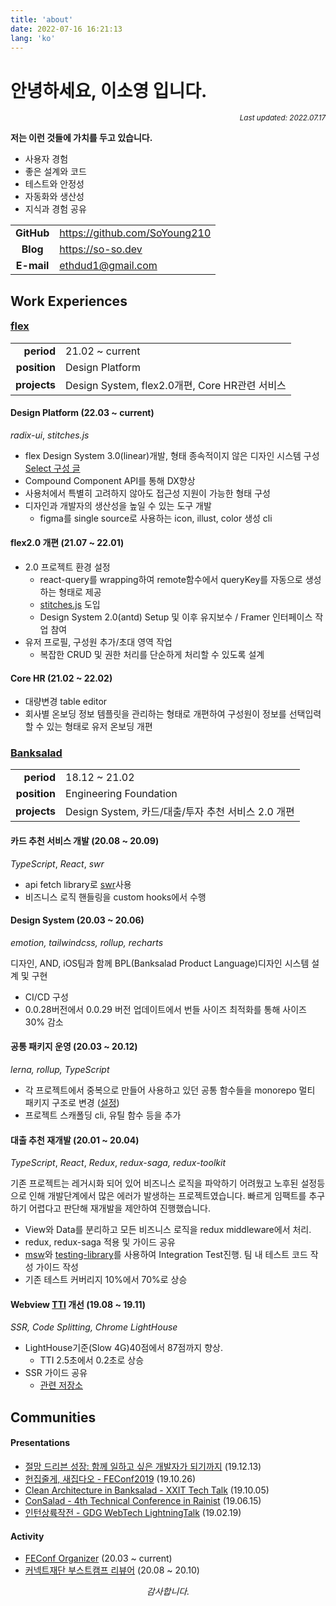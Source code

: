 ```yaml
---
title: 'about'
date: 2022-07-16 16:21:13
lang: 'ko'
---
```


<h1 class='title'>
안녕하세요, 이소영 입니다.
</h1>

<div align="right"><sub><i>Last updated: 2022.07.17</i></sub></div>

**저는 이런 것들에 가치를 두고 있습니다.**

- 사용자 경험
- 좋은 설계와 코드
- 테스트와 안정성
- 자동화와 생산성
- 지식과 경험 공유

|            |                              |
| :--------: | ---------------------------- |
| **GitHub** | <https://github.com/SoYoung210> |
| **Blog** | <https://so-so.dev> |
| **E-mail** | ethdud1@gmail.com            |


<h2>
<span class='highlight'>Work Experiences</span>
</h2>

<h3 class='no-border' style='margin-top: 1em;'><a target='_blank' href='https://flex.team/'>flex</a></h3>

|              |                                                         |
| -----------: | ------------------------------------------------------- |
|   **period** | 21.02 ~ current                                         |
| **position** | Design Platform |
| **projects** | Design System, flex2.0개편, Core HR관련 서비스  |

#### Design Platform (22.03 ~ current)

*radix-ui*, *stitches.js*

- flex Design System 3.0(linear)개발, 형태 종속적이지 않은 디자인 시스템 구성 [Select 구성 글](https://so-so.dev/react/make-select/)
- Compound Component API를 통해 DX향상
- 사용처에서 특별히 고려하지 않아도 접근성 지원이 가능한 형태 구성
- 디자인과 개발자의 생산성을 높일 수 있는 도구 개발
  - figma를 single source로 사용하는 icon, illust, color 생성 cli

#### flex2.0 개편 (21.07 ~ 22.01)

- 2.0 프로젝트 환경 설정
  - react-query를 wrapping하여 remote함수에서 queryKey를 자동으로 생성하는 형태로 제공
  - [stitches.js](https://stitches.dev/) 도입
  - Design System 2.0(antd) Setup 및 이후 유지보수 / Framer 인터페이스 작업 참여
- 유저 프로필, 구성원 추가/초대 영역 작업
  - 복잡한 CRUD 및 권한 처리를 단순하게 처리할 수 있도록 설계

#### Core HR (21.02 ~ 22.02)

- 대량변경 table editor
- 회사별 온보딩 정보 템플릿을 관리하는 형태로 개편하여 구성원이 정보를 선택입력 할 수 있는 형태로 유저 온보딩 개편

<h3 class='no-border'><a href='https://www.banksalad.com/' target='_blank'>Banksalad</a></h3>

|              |                                                         |
| -----------: | ------------------------------------------------------- |
|   **period** | 18.12 ~ 21.02                                         |
| **position** | Engineering Foundation |
| **projects** | Design System, 카드/대출/투자 추천 서비스 2.0 개편 |

#### 카드 추천 서비스 개발 (20.08 ~ 20.09)

*TypeScript*, *React*, *swr*

- api fetch library로 [swr](https://github.com/vercel/swr)사용
- 비즈니스 로직 핸들링을 custom hooks에서 수행

#### Design System (20.03 ~ 20.06)

*emotion, tailwindcss, rollup, recharts*

디자인, AND, iOS팀과 함께 BPL(Banksalad Product Language)디자인 시스템 설계 및 구현

- CI/CD 구성
- 0.0.28버전에서 0.0.29 버전 업데이트에서 번들 사이즈 최적화를 통해 사이즈 30% 감소

#### 공통 패키지 운영 (20.03 ~ 20.12)

*lerna, rollup, TypeScript*

- 각 프로젝트에서 중복으로 만들어 사용하고 있던 공통 함수들을 monorepo 멀티 패키지 구조로 변경 ([설정](https://so-so.dev/pattern/mono-repo-config/))
- 프로젝트 스캐폴딩 cli, 유틸 함수 등을 추가

#### 대출 추천 재개발 (20.01 ~ 20.04)

*TypeScript*, *React*, *Redux*, *redux-saga, redux-toolkit*

기존 프로젝트는 레거시화 되어 있어 비즈니스 로직을 파악하기 어려웠고 노후된 설정등으로 인해 개발단계에서 많은 에러가 발생하는 프로젝트였습니다. 빠르게 임팩트를 추구하기 어렵다고 판단해 재개발을 제안하여 진행했습니다.

- View와 Data를 분리하고 모든 비즈니스 로직을 redux middleware에서 처리.
- redux, redux-saga 적용 및 가이드 공유
- [msw](https://github.com/mswjs/msw)와 [testing-library](https://testing-library.com/)를 사용하여 Integration Test진행. 팀 내 테스트 코드 작성 가이드 작성
- 기존 테스트 커버리지 10%에서 70%로 상승

#### Webview [TTI](https://web.dev/interactive/) 개선 (19.08 ~ 19.11)

*SSR, Code Splitting, Chrome LightHouse*

- LightHouse기준(Slow 4G)40점에서 87점까지 향상.
  - TTI 2.5초에서 0.2초로 상승
- SSR 가이드 공유
  - [관련 저장소](https://github.com/SoYoung210/react-ssr-code-splitting)

<h2>
<span class='highlight'>Communities</span>
</h2>

#### Presentations

- [절망 드리븐 성장: 함께 일하고 싶은 개발자가 되기까지](https://speakerdeck.com/soyoung210/jeolmang-deuribeun-seongjang-hamgge-ilhago-sipeun-gaebaljaga-doegiggaji) (19.12.13)
- [헌집줄게, 새집다오 - FEConf2019](https://speakerdeck.com/soyoung210/heonjibjulge-saejibdao-riaegteu-peurojegteu-gujojojeong) (19.10.26)
- [Clean Architecture in Banksalad - XXIT Tech Talk](https://speakerdeck.com/soyoung210/clean-architecture-in-banksalad) (19.10.05)
- [ConSalad - 4th Technical Conference in Rainist](https://speakerdeck.com/soyoung210/susuggeggiro-sugseongdoen-banana) (19.06.15)
- [인턴상륙작전 - GDG WebTech LightningTalk](https://speakerdeck.com/soyoung210/inteonsangryugjagjeon) (19.02.19)

#### Activity

- [FEConf Organizer](https://feconf.kr/) (20.03 ~ current)
- [커넥트재단 부스트캠프 리뷰어](https://boostcamp.connect.or.kr/) (20.08 ~ 20.10)

<div align="center" class="final">

_감사합니다._
</div>

